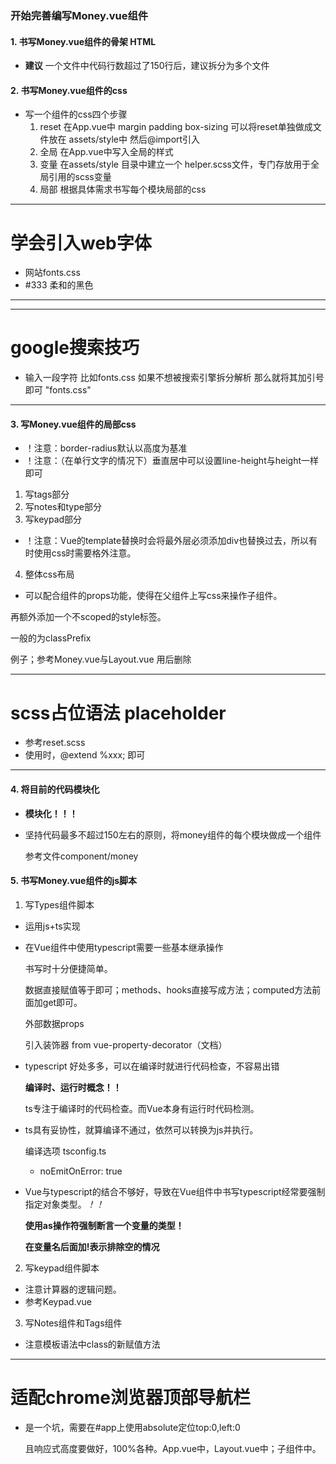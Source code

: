 ### 开始完善编写Money.vue组件

#### 1. 书写Money.vue组件的骨架 HTML
* **建议** 一个文件中代码行数超过了150行后，建议拆分为多个文件

#### 2. 书写Money.vue组件的css
* 写一个组件的css四个步骤
  1. reset  在App.vue中
     margin padding box-sizing
     可以将reset单独做成文件放在 assets/style中
     然后@import引入
  2. 全局
     在App.vue中写入全局的样式
  3. 变量
     在assets/style 目录中建立一个 helper.scss文件，专门存放用于全局引用的scss变量
  4. 局部
    根据具体需求书写每个模块局部的css
  
----------------------------------
# 学会引入web字体
* 网站fonts.css
* #333 柔和的黑色
----------------------------------

----------------------------------
# google搜索技巧
* 输入一段字符 比如fonts.css  如果不想被搜索引擎拆分解析
那么就将其加引号即可 "fonts.css"
----------------------------------

#### 3. 写Money.vue组件的局部css
* ！注意：border-radius默认以高度为基准
* ！注意：（在单行文字的情况下）垂直居中可以设置line-height与height一样即可

1. 写tags部分
2. 写notes和type部分
3. 写keypad部分

* ！注意：Vue的template替换时会将最外层必须添加div也替换过去，所以有时使用css时需要格外注意。

4. 整体css布局
  * 可以配合组件的props功能，使得在父组件上写css来操作子组件。

  再额外添加一个不scoped的style标签。

  一般的为classPrefix
  
  例子；参考Money.vue与Layout.vue 用后删除

----------------------------------
# scss占位语法 placeholder
* 参考reset.scss
* 使用时，@extend %xxx;  即可
----------------------------------

#### 4. 将目前的代码模块化
* **模块化！！！**
* 坚持代码最多不超过150左右的原则，将money组件的每个模块做成一个组件

  参考文件component/money

#### 5. 书写Money.vue组件的js脚本
1. 写Types组件脚本
* 运用js+ts实现
* 在Vue组件中使用typescript需要一些基本继承操作

  书写时十分便捷简单。

  数据直接赋值等于即可；methods、hooks直接写成方法；computed方法前面加get即可。

  外部数据props

  引入装饰器  from vue-property-decorator（文档）
* typescript 好处多多，可以在编译时就进行代码检查，不容易出错

  **编译时、运行时概念！！**

  ts专注于编译时的代码检查。而Vue本身有运行时代码检测。

* ts具有妥协性，就算编译不通过，依然可以转换为js并执行。

  编译选项 tsconfig.ts
  * noEmitOnError: true
  
* Vue与typescript的结合不够好，导致在Vue组件中书写typescript经常要强制指定对象类型。*！！*

  **使用as操作符强制断言一个变量的类型！**

  **在变量名后面加!表示排除空的情况**

2. 写keypad组件脚本
* 注意计算器的逻辑问题。
* 参考Keypad.vue  

3. 写Notes组件和Tags组件
* 注意模板语法中class的新赋值方法

--------------------------------
# 适配chrome浏览器顶部导航栏
* 是一个坑，需要在#app上使用absolute定位top:0,left:0

  且响应式高度要做好，100%各种。App.vue中，Layout.vue中；子组件中。